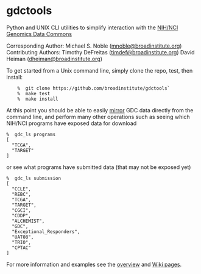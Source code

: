 # gdctools
Python and UNIX CLI utilities to simplify interaction with the [NIH/NCI Genomics Data Commons](https://gdc.cancer.gov/)

Corresponding Author: Michael S. Noble  (mnoble@broadinstitute.org)  
Contributing Authors: Timothy DeFreitas (timdef@broadinstitute.org)
                      David Heiman      (dheiman@broadinstitute.org)

To get started from a Unix command line, simply clone the repo, test, then install:
```
    %  git clone https://github.com/broadinstitute/gdctools`
    %  make test
    %  make install
```
At this point you should be able to easily [mirror](https://github.com/broadinstitute/gdctools/wiki/GDC-Mirror) GDC data directly from the command line, and perform many other operations such as seeing which NIH/NCI programs have exposed data for download
```
%  gdc_ls programs
[
  "TCGA", 
  "TARGET"
]
```
or see what programs have submitted data (that may not be exposed yet)
```
%  gdc_ls submission
[
  "CCLE", 
  "REBC", 
  "TCGA", 
  "TARGET", 
  "CGCI", 
  "CDDP", 
  "ALCHEMIST", 
  "GDC", 
  "Exceptional_Responders", 
  "UAT08", 
  "TRIO", 
  "CPTAC"
]
```
For more information and examples see the [overview](https://github.com/broadinstitute/gdctools/files/818713/GDCtools-overview.pdf) and [Wiki pages](https://github.com/broadinstitute/gdctools/wiki).
